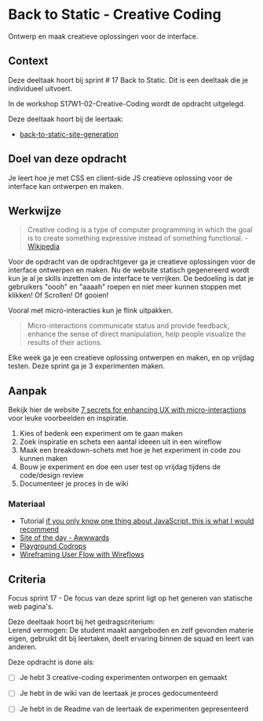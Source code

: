 
# Back to Static - Creative Coding

Ontwerp en maak creatieve oplossingen voor de interface.

## Context

Deze deeltaak hoort bij sprint # 17 Back to Static. 
Dit is een deeltaak die je individueel uitvoert.

In de workshop S17W1-02-Creative-Coding wordt de opdracht uitgelegd.

Deze deeltaak hoort bij de leertaak:
- [back-to-static-site-generation](https://github.com/fdnd-task/back-to-static-static-site-generation)


## Doel van deze opdracht

Je leert hoe je met CSS en client-side JS creatieve oplossing voor de interface kan ontwerpen en maken.


## Werkwijze

> Creative coding is a type of computer programming in which the goal is to create something expressive instead of something functional. - [Wikipedia](https://en.wikipedia.org/wiki/Creative_coding)

Voor de opdracht van de opdrachtgever ga je creatieve oplossingen voor de interface ontwerpen en maken. Nu de website statisch gegenereerd wordt kun je al je skills inzetten om de interface te verrijken. De bedoeling is dat je gebruikers "oooh" en "aaaah" roepen en niet meer kunnen stoppen met klikken! Of Scrollen! Of gooien!

Vooral met micro-interacties kun je flink uitpakken. 

> Micro-interactions communicate status and provide feedback, enhance the sense of direct manipulation, help people visualize the results of their actions.


Elke week ga je een creatieve oplossing ontwerpen en maken, en op vrijdag testen. Deze sprint ga je 3 experimenten maken.  


## Aanpak

Bekijk hier de website [7 secrets for enhancing UX with micro-interactions](https://www.webdesignerdepot.com/2015/07/7-secrets-for-enhancing-ux-with-micro-interactions/) voor leuke voorbeelden en inspiratie.


1. Kies of bedenk een experiment om te gaan maken
2. Zoek inspiratie en schets een aantal ideeen uit in een wireflow
4. Maak een breakdown-schets met hoe je het experiment in code zou kunnen maken
5. Bouw je experiment en doe een user test op vrijdag tijdens de code/design review
6. Documenteer je proces in de wiki



### Materiaal

- Tutorial  [if you only know one thing about JavaScript, this is what I would recommend](https://css-tricks.com/video-screencasts/150-hey-designers-know-one-thing-javascript-recommend/)
- [Site of the day - Awwwards](https://www.awwwards.com/websites/)
- [Playground Codrops](https://tympanus.net/codrops/category/playground/)
- [Wireframing User Flow with Wireflows](https://balsamiq.com/learn/articles/wireflows/)


## Criteria

Focus sprint 17 - De focus van deze sprint ligt op het generen van statische web pagina's. 

Deze deeltaak hoort bij het gedragscriterium:  
Lerend vermogen: De student maakt aangeboden en zelf gevonden materie eigen, gebruikt dit bij leertaken, deelt ervaring binnen de squad en leert van anderen.

Deze opdracht is done als:

- [ ] Je hebt 3 creative-coding experimenten ontworpen en gemaakt
- [ ] Je hebt in de wiki van de leertaak je proces gedocumenteerd
- [ ] Je hebt in de Readme van de leertaak de experimenten gepresenteerd

